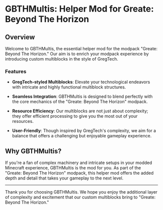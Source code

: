 # GBTHMultis: Helper Mod for Greate: Beyond The Horizon

## Overview

Welcome to GBTHMultis, the essential helper mod for the modpack "Greate: Beyond The Horizon." Our aim is to enrich your modpack experience by introducing custom multiblocks in the style of GregTech. 

### Features

- **GregTech-styled Multiblocks**: Elevate your technological endeavors with intricate and highly functional multiblock structures.
  
- **Seamless Integration**: GBTHMultis is designed to blend perfectly with the core mechanics of the "Greate: Beyond The Horizon" modpack.

- **Resource Efficiency**: Our multiblocks are not just about complexity; they offer efficient processing to give you the most out of your resources.

- **User-Friendly**: Though inspired by GregTech's complexity, we aim for a balance that offers a challenging but enjoyable gameplay experience.

## Why GBTHMultis?

If you're a fan of complex machinery and intricate setups in your modded Minecraft experience, GBTHMultis is the mod for you. As part of the "Greate: Beyond The Horizon" modpack, this helper mod offers the added depth and detail that takes your gameplay to the next level.

---

Thank you for choosing GBTHMultis. We hope you enjoy the additional layer of complexity and excitement that our custom multiblocks bring to "Greate: Beyond The Horizon."

